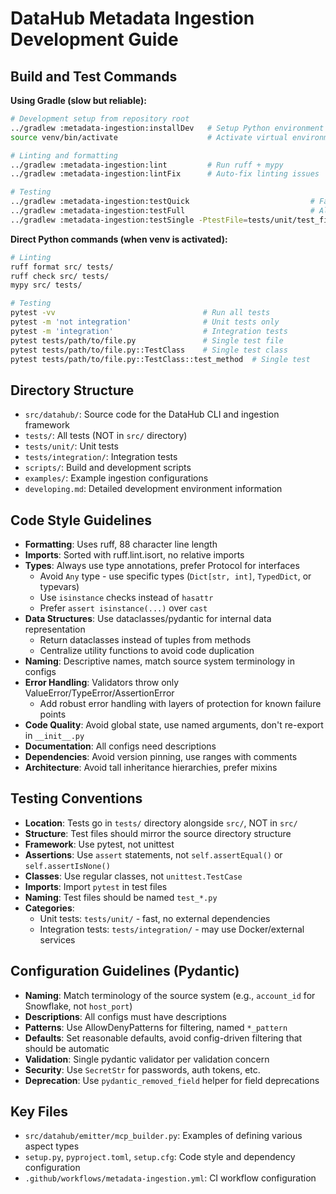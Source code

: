 # DataHub Metadata Ingestion Development Guide

## Build and Test Commands

**Using Gradle (slow but reliable):**

```bash
# Development setup from repository root
../gradlew :metadata-ingestion:installDev   # Setup Python environment
source venv/bin/activate                    # Activate virtual environment

# Linting and formatting
../gradlew :metadata-ingestion:lint         # Run ruff + mypy
../gradlew :metadata-ingestion:lintFix      # Auto-fix linting issues

# Testing
../gradlew :metadata-ingestion:testQuick                           # Fast unit tests
../gradlew :metadata-ingestion:testFull                            # All tests
../gradlew :metadata-ingestion:testSingle -PtestFile=tests/unit/test_file.py  # Single test
```

**Direct Python commands (when venv is activated):**

```bash
# Linting
ruff format src/ tests/
ruff check src/ tests/
mypy src/ tests/

# Testing
pytest -vv                                 # Run all tests
pytest -m 'not integration'                # Unit tests only
pytest -m 'integration'                    # Integration tests
pytest tests/path/to/file.py               # Single test file
pytest tests/path/to/file.py::TestClass    # Single test class
pytest tests/path/to/file.py::TestClass::test_method  # Single test
```

## Directory Structure

- `src/datahub/`: Source code for the DataHub CLI and ingestion framework
- `tests/`: All tests (NOT in `src/` directory)
- `tests/unit/`: Unit tests
- `tests/integration/`: Integration tests
- `scripts/`: Build and development scripts
- `examples/`: Example ingestion configurations
- `developing.md`: Detailed development environment information

## Code Style Guidelines

- **Formatting**: Uses ruff, 88 character line length
- **Imports**: Sorted with ruff.lint.isort, no relative imports
- **Types**: Always use type annotations, prefer Protocol for interfaces
  - Avoid `Any` type - use specific types (`Dict[str, int]`, `TypedDict`, or typevars)
  - Use `isinstance` checks instead of `hasattr`
  - Prefer `assert isinstance(...)` over `cast`
- **Data Structures**: Use dataclasses/pydantic for internal data representation
  - Return dataclasses instead of tuples from methods
  - Centralize utility functions to avoid code duplication
- **Naming**: Descriptive names, match source system terminology in configs
- **Error Handling**: Validators throw only ValueError/TypeError/AssertionError
  - Add robust error handling with layers of protection for known failure points
- **Code Quality**: Avoid global state, use named arguments, don't re-export in `__init__.py`
- **Documentation**: All configs need descriptions
- **Dependencies**: Avoid version pinning, use ranges with comments
- **Architecture**: Avoid tall inheritance hierarchies, prefer mixins

## Testing Conventions

- **Location**: Tests go in `tests/` directory alongside `src/`, NOT in `src/`
- **Structure**: Test files should mirror the source directory structure
- **Framework**: Use pytest, not unittest
- **Assertions**: Use `assert` statements, not `self.assertEqual()` or `self.assertIsNone()`
- **Classes**: Use regular classes, not `unittest.TestCase`
- **Imports**: Import `pytest` in test files
- **Naming**: Test files should be named `test_*.py`
- **Categories**:
  - Unit tests: `tests/unit/` - fast, no external dependencies
  - Integration tests: `tests/integration/` - may use Docker/external services

## Configuration Guidelines (Pydantic)

- **Naming**: Match terminology of the source system (e.g., `account_id` for Snowflake, not `host_port`)
- **Descriptions**: All configs must have descriptions
- **Patterns**: Use AllowDenyPatterns for filtering, named `*_pattern`
- **Defaults**: Set reasonable defaults, avoid config-driven filtering that should be automatic
- **Validation**: Single pydantic validator per validation concern
- **Security**: Use `SecretStr` for passwords, auth tokens, etc.
- **Deprecation**: Use `pydantic_removed_field` helper for field deprecations

## Key Files

- `src/datahub/emitter/mcp_builder.py`: Examples of defining various aspect types
- `setup.py`, `pyproject.toml`, `setup.cfg`: Code style and dependency configuration
- `.github/workflows/metadata-ingestion.yml`: CI workflow configuration
